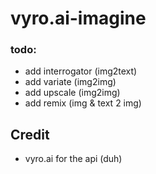 # vyro.ai-imagine

### todo: 
- add interrogator (img2text)
- add variate (img2img)
- add upscale (img2img)
- add remix (img & text 2 img)

## Credit
- vyro.ai for the api (duh)